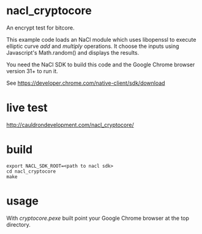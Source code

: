 nacl_cryptocore
===============

An encrypt test for bitcore.

This example code loads an NaCl module which uses libopenssl to execute
elliptic curve *add* and *multiply* operations.  It choose the inputs using
Javascript's Math.random() and displays the results.

You need the NaCl SDK to build this code and the Google Chrome browser version
31+ to run it.

See https://developer.chrome.com/native-client/sdk/download

live test
=========

http://cauldrondevelopment.com/nacl_cryptocore/

build
=====
    export NACL_SDK_ROOT=<path to nacl sdk>
    cd nacl_cryptocore
    make


usage
=====
With *cryptocore.pexe* built point your Google Chrome browser at the top
directory.
